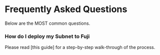 # Frequently Asked Questions

Below are the MOST common questions.

### How do I deploy my Subnet to Fuji

Please read [this guide] for a step-by-step walk-through of the process.
